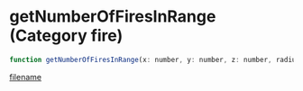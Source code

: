 # getNumberOfFiresInRange (Category fire)

```js
function getNumberOfFiresInRange(x: number, y: number, z: number, radius: number): number
```

[filename](getNumberOfFiresInRange_m.md ':include')